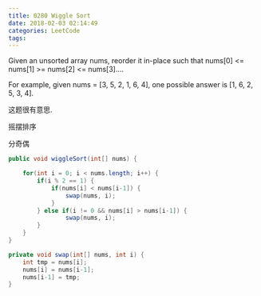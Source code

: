 ```yaml
---
title: 0280 Wiggle Sort
date: 2018-02-03 02:14:49
categories: LeetCode
tags:
---
```



Given an unsorted array nums, reorder it in-place such that nums[0] <= nums[1] >= nums[2] <= nums[3]....

For example, given nums = [3, 5, 2, 1, 6, 4], one possible answer is [1, 6, 2, 5, 3, 4].


这题很有意思.

摇摆排序

分奇偶

```java
public void wiggleSort(int[] nums) {

    for(int i = 0; i < nums.length; i++) {
        if(i % 2 == 1) {
            if(nums[i] < nums[i-1]) {
                swap(nums, i);
            }
        } else if(i != 0 && nums[i] > nums[i-1]) {
                swap(nums, i);
        }
    }
}

private void swap(int[] nums, int i) {
    int tmp = nums[i];
    nums[i] = nums[i-1];
    nums[i-1] = tmp;
}
```


